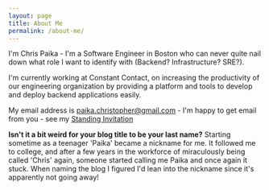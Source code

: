 ```yaml
---
layout: page
title: About Me
permalink: /about-me/
---
```


I'm Chris Paika - I'm a Software Engineer in Boston who can never quite nail down what role I want to identify with (Backend? Infrastructure? SRE?).

I'm currently working at Constant Contact, on increasing the productivity of our engineering organization by providing a platform and tools to develop and deploy backend applications easily.

My email address is paika.christopher@gmail.com - I'm happy to get email from you - see my [Standing Invitation](/standing-invitation/)

**Isn't it a bit weird for your blog title to be your last name?** Starting sometime as a teenager 'Paika' became a nickname for me.  It followed me to college, and after a few years in the workforce of miraculously being called 'Chris' again, someone started calling me Paika and once again it stuck.  When naming the blog I figured I'd lean into the nickname since it's apparently not going away!

